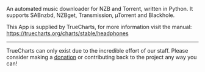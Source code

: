 An automated music downloader for NZB and Torrent, written in Python. It supports SABnzbd, NZBget, Transmission, µTorrent and Blackhole.

This App is supplied by TrueCharts, for more information visit the manual: https://truecharts.org/charts/stable/headphones

---

TrueCharts can only exist due to the incredible effort of our staff.
Please consider making a [donation](https://truecharts.org/docs/about/sponsor) or contributing back to the project any way you can!
